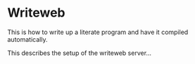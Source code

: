 # Writeweb

This is how to write up a literate program and have it compiled automatically. 

This describes the setup of the writeweb server...
